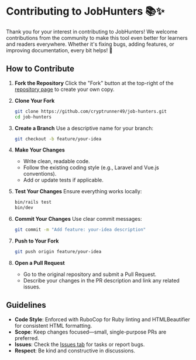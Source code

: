 # Contributing to JobHunters 📚✨

Thank you for your interest in contributing to JobHunters! We welcome contributions from the community to make this tool even better for learners and readers everywhere. Whether it's fixing bugs, adding features, or improving documentation, every bit helps! 🚀

## How to Contribute

1. **Fork the Repository**
   Click the "Fork" button at the top-right of the [repository page](https://github.com/cryptrunner49/job-hunters) to create your own copy.

2. **Clone Your Fork**

   ```bash
   git clone https://github.com/cryptrunner49/job-hunters.git
   cd job-hunters
   ```

3. **Create a Branch**
   Use a descriptive name for your branch:

   ```bash
   git checkout -b feature/your-idea
   ```

4. **Make Your Changes**
   - Write clean, readable code.
   - Follow the existing coding style (e.g., Laravel and Vue.js conventions).
   - Add or update tests if applicable.

5. **Test Your Changes**
   Ensure everything works locally:

   ```bash
   bin/rails test
   bin/dev
   ```

6. **Commit Your Changes**
   Use clear commit messages:

   ```bash
   git commit -m "Add feature: your-idea description"
   ```

7. **Push to Your Fork**

   ```bash
   git push origin feature/your-idea
   ```

8. **Open a Pull Request**
   - Go to the original repository and submit a Pull Request.
   - Describe your changes in the PR description and link any related issues.

## Guidelines

- **Code Style**: Enforced with RuboCop for Ruby linting and HTMLBeautifier for consistent HTML formatting.
- **Scope**: Keep changes focused—small, single-purpose PRs are preferred.
- **Issues**: Check the [Issues tab](https://github.com/cryptrunner49/job-hunters/issues) for tasks or report bugs.
- **Respect**: Be kind and constructive in discussions.
